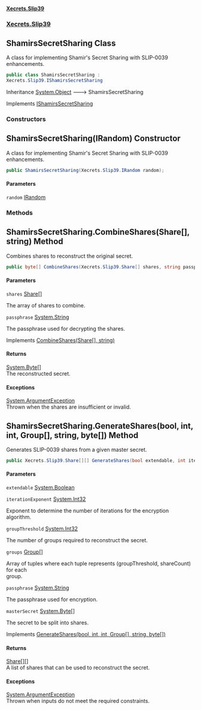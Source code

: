 #### [Xecrets.Slip39](index.md 'index')
### [Xecrets.Slip39](Xecrets.Slip39.md 'Xecrets.Slip39')

## ShamirsSecretSharing Class

A class for implementing Shamir's Secret Sharing with SLIP-0039 enhancements.

```csharp
public class ShamirsSecretSharing :
Xecrets.Slip39.IShamirsSecretSharing
```

Inheritance [System.Object](https://docs.microsoft.com/en-us/dotnet/api/System.Object 'System.Object') &#129106; ShamirsSecretSharing

Implements [IShamirsSecretSharing](Xecrets.Slip39.md#Xecrets.Slip39.IShamirsSecretSharing 'Xecrets.Slip39.IShamirsSecretSharing')
### Constructors

<a name='Xecrets.Slip39.ShamirsSecretSharing.ShamirsSecretSharing(Xecrets.Slip39.IRandom)'></a>

## ShamirsSecretSharing(IRandom) Constructor

A class for implementing Shamir's Secret Sharing with SLIP-0039 enhancements.

```csharp
public ShamirsSecretSharing(Xecrets.Slip39.IRandom random);
```
#### Parameters

<a name='Xecrets.Slip39.ShamirsSecretSharing.ShamirsSecretSharing(Xecrets.Slip39.IRandom).random'></a>

`random` [IRandom](Xecrets.Slip39.md#Xecrets.Slip39.IRandom 'Xecrets.Slip39.IRandom')
### Methods

<a name='Xecrets.Slip39.ShamirsSecretSharing.CombineShares(Xecrets.Slip39.Share[],string)'></a>

## ShamirsSecretSharing.CombineShares(Share[], string) Method

Combines shares to reconstruct the original secret.

```csharp
public byte[] CombineShares(Xecrets.Slip39.Share[] shares, string passphrase);
```
#### Parameters

<a name='Xecrets.Slip39.ShamirsSecretSharing.CombineShares(Xecrets.Slip39.Share[],string).shares'></a>

`shares` [Share](Xecrets.Slip39.Share.md 'Xecrets.Slip39.Share')[[]](https://docs.microsoft.com/en-us/dotnet/api/System.Array 'System.Array')

The array of shares to combine.

<a name='Xecrets.Slip39.ShamirsSecretSharing.CombineShares(Xecrets.Slip39.Share[],string).passphrase'></a>

`passphrase` [System.String](https://docs.microsoft.com/en-us/dotnet/api/System.String 'System.String')

The passphrase used for decrypting the shares.

Implements [CombineShares(Share[], string)](Xecrets.Slip39.md#Xecrets.Slip39.IShamirsSecretSharing.CombineShares(Xecrets.Slip39.Share[],string) 'Xecrets.Slip39.IShamirsSecretSharing.CombineShares(Xecrets.Slip39.Share[], string)')

#### Returns
[System.Byte](https://docs.microsoft.com/en-us/dotnet/api/System.Byte 'System.Byte')[[]](https://docs.microsoft.com/en-us/dotnet/api/System.Array 'System.Array')  
The reconstructed secret.

#### Exceptions

[System.ArgumentException](https://docs.microsoft.com/en-us/dotnet/api/System.ArgumentException 'System.ArgumentException')  
Thrown when the shares are insufficient or invalid.

<a name='Xecrets.Slip39.ShamirsSecretSharing.GenerateShares(bool,int,int,Xecrets.Slip39.Group[],string,byte[])'></a>

## ShamirsSecretSharing.GenerateShares(bool, int, int, Group[], string, byte[]) Method

Generates SLIP-0039 shares from a given master secret.

```csharp
public Xecrets.Slip39.Share[][] GenerateShares(bool extendable, int iterationExponent, int groupThreshold, Xecrets.Slip39.Group[] groups, string passphrase, byte[] masterSecret);
```
#### Parameters

<a name='Xecrets.Slip39.ShamirsSecretSharing.GenerateShares(bool,int,int,Xecrets.Slip39.Group[],string,byte[]).extendable'></a>

`extendable` [System.Boolean](https://docs.microsoft.com/en-us/dotnet/api/System.Boolean 'System.Boolean')

<a name='Xecrets.Slip39.ShamirsSecretSharing.GenerateShares(bool,int,int,Xecrets.Slip39.Group[],string,byte[]).iterationExponent'></a>

`iterationExponent` [System.Int32](https://docs.microsoft.com/en-us/dotnet/api/System.Int32 'System.Int32')

Exponent to determine the number of iterations for the encryption  
            algorithm.

<a name='Xecrets.Slip39.ShamirsSecretSharing.GenerateShares(bool,int,int,Xecrets.Slip39.Group[],string,byte[]).groupThreshold'></a>

`groupThreshold` [System.Int32](https://docs.microsoft.com/en-us/dotnet/api/System.Int32 'System.Int32')

The number of groups required to reconstruct the secret.

<a name='Xecrets.Slip39.ShamirsSecretSharing.GenerateShares(bool,int,int,Xecrets.Slip39.Group[],string,byte[]).groups'></a>

`groups` [Group](Xecrets.Slip39.Group.md 'Xecrets.Slip39.Group')[[]](https://docs.microsoft.com/en-us/dotnet/api/System.Array 'System.Array')

Array of tuples where each tuple represents (groupThreshold, shareCount) for each  
            group.

<a name='Xecrets.Slip39.ShamirsSecretSharing.GenerateShares(bool,int,int,Xecrets.Slip39.Group[],string,byte[]).passphrase'></a>

`passphrase` [System.String](https://docs.microsoft.com/en-us/dotnet/api/System.String 'System.String')

The passphrase used for encryption.

<a name='Xecrets.Slip39.ShamirsSecretSharing.GenerateShares(bool,int,int,Xecrets.Slip39.Group[],string,byte[]).masterSecret'></a>

`masterSecret` [System.Byte](https://docs.microsoft.com/en-us/dotnet/api/System.Byte 'System.Byte')[[]](https://docs.microsoft.com/en-us/dotnet/api/System.Array 'System.Array')

The secret to be split into shares.

Implements [GenerateShares(bool, int, int, Group[], string, byte[])](Xecrets.Slip39.md#Xecrets.Slip39.IShamirsSecretSharing.GenerateShares(bool,int,int,Xecrets.Slip39.Group[],string,byte[]) 'Xecrets.Slip39.IShamirsSecretSharing.GenerateShares(bool, int, int, Xecrets.Slip39.Group[], string, byte[])')

#### Returns
[Share](Xecrets.Slip39.Share.md 'Xecrets.Slip39.Share')[[]](https://docs.microsoft.com/en-us/dotnet/api/System.Array 'System.Array')[[]](https://docs.microsoft.com/en-us/dotnet/api/System.Array 'System.Array')  
A list of shares that can be used to reconstruct the secret.

#### Exceptions

[System.ArgumentException](https://docs.microsoft.com/en-us/dotnet/api/System.ArgumentException 'System.ArgumentException')  
Thrown when inputs do not meet the required constraints.